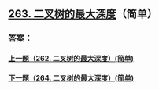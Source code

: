 ## [263. 二叉树的最大深度](https://leetcode-cn.com/problems/merge-two-sorted-lists/)（简单）





### 答案：



#### [上一题（262. 二叉树的最大深度）(简单)](https://github.com/sdwwld/leetCode/blob/master/src/main/java/com/wld/java/leetcode/leetCode0262.md)

#### [下一题（264. 二叉树的最大深度）(简单)](https://github.com/sdwwld/leetCode/blob/master/src/main/java/com/wld/java/leetcode/leetCode0264.md)